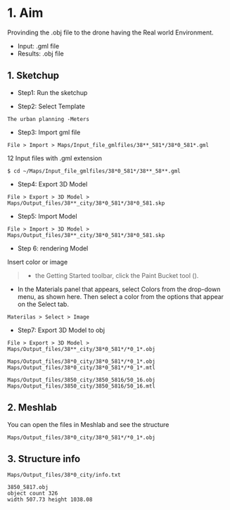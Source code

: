 # 1. Aim
Provinding the .obj file to the drone having the Real world Environment.
* Input: .gml file
* Results: .obj file


## 1. Sketchup
* Step1: Run the sketchup 

* Step2: Select Template
```
The urban planning -Meters 
```

* Step3: Import gml file 
```
File > Import > Maps/Input_file_gmlfiles/38**_581*/38*0_581*.gml
```
12 Input files  with .gml extension 
```
$ cd ~/Maps/Input_file_gmlfiles/38*0_581*/38**_58**.gml
```

* Step4: Export 3D Model 
```
File > Export > 3D Model >   Maps/Output_files/38**_city/38*0_581*/38*0_581.skp
```

* Step5: Import  Model 
```
File > Import > 3D Model >   Maps/Output_files/38**_city/38*0_581*/38*0_581.skp
```

* Step 6: rendering   Model 

 Insert color or image 

> * the Getting Started toolbar, click the Paint Bucket tool ().
* In the Materials panel that appears, select Colors from the drop-down menu, as shown here. Then select a color from the options that appear on the Select tab.

```
Materilas > Select > Image 
```

* Step7: Export 3D Model to obj
```
File > Export > 3D Model > Maps/Output_files/38**_city/38*0_581*/*0_1*.obj
```

``` Output files 
Maps/Output_files/38*0_city/38*0_581*/*0_1*.obj
Maps/Output_files/38*0_city/38*0_581*/*0_1*.mtl
```
``` example files 
Maps/Output_files/3850_city/3850_5816/50_16.obj
Maps/Output_files/3850_city/3850_5816/50_16.mtl
```
## 2. Meshlab

You can open the files in Meshlab and see the structure 
``` Output files 
Maps/Output_files/38*0_city/38*0_581*/*0_1*.obj
```

## 3. Structure info 
``` Info  files 
Maps/Output_files/38*0_city/info.txt
```
``` Example 
3850_5817.obj
object count 326
width 507.73 height 1038.08
```
